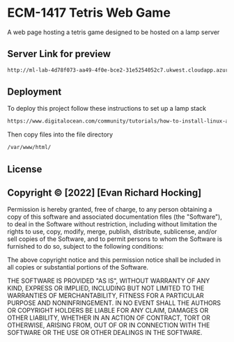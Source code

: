 
# ECM-1417  Tetris Web Game

A web page hosting a tetris game designed to be hosted on a lamp server


## Server Link for preview

```bash
http://ml-lab-4d78f073-aa49-4f0e-bce2-31e5254052c7.ukwest.cloudapp.azure.com:53904/
```


## Deployment

To deploy this project follow these instructions to set up a lamp stack

```bash
https://www.digitalocean.com/community/tutorials/how-to-install-linux-apache-mysql-php-lamp-stack-ubuntu-18-04
```

Then copy files into the file directory
```bash
/var/www/html/
```




## License
## Copyright &copy; [2022] [Evan Richard Hocking]

Permission is hereby granted, free of charge, to any person obtaining a copy
of this software and associated documentation files (the "Software"), to deal
in the Software without restriction, including without limitation the rights
to use, copy, modify, merge, publish, distribute, sublicense, and/or sell
copies of the Software, and to permit persons to whom the Software is
furnished to do so, subject to the following conditions:

The above copyright notice and this permission notice shall be included in all
copies or substantial portions of the Software.

THE SOFTWARE IS PROVIDED "AS IS", WITHOUT WARRANTY OF ANY KIND, EXPRESS OR
IMPLIED, INCLUDING BUT NOT LIMITED TO THE WARRANTIES OF MERCHANTABILITY,
FITNESS FOR A PARTICULAR PURPOSE AND NONINFRINGEMENT. IN NO EVENT SHALL THE
AUTHORS OR COPYRIGHT HOLDERS BE LIABLE FOR ANY CLAIM, DAMAGES OR OTHER
LIABILITY, WHETHER IN AN ACTION OF CONTRACT, TORT OR OTHERWISE, ARISING FROM,
OUT OF OR IN CONNECTION WITH THE SOFTWARE OR THE USE OR OTHER DEALINGS IN THE
SOFTWARE.


